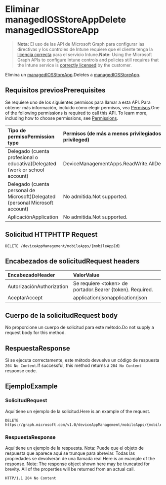 # <a name="delete-managediosstoreapp"></a><span data-ttu-id="ba566-101">Eliminar managedIOSStoreApp</span><span class="sxs-lookup"><span data-stu-id="ba566-101">Delete managedIOSStoreApp</span></span>

> <span data-ttu-id="ba566-102">**Nota:** El uso de las API de Microsoft Graph para configurar las directivas y los controles de Intune requiere que el cliente tenga la [licencia correcta](https://go.microsoft.com/fwlink/?linkid=839381) para el servicio Intune.</span><span class="sxs-lookup"><span data-stu-id="ba566-102">**Note:** Using the Microsoft Graph APIs to configure Intune controls and policies still requires that the Intune service is [correctly licensed](https://go.microsoft.com/fwlink/?linkid=839381) by the customer.</span></span>

<span data-ttu-id="ba566-103">Elimina un [managedIOSStoreApp](../resources/intune_apps_managediosstoreapp.md).</span><span class="sxs-lookup"><span data-stu-id="ba566-103">Deletes a [managedIOSStoreApp](../resources/intune_apps_managediosstoreapp.md).</span></span>
## <a name="prerequisites"></a><span data-ttu-id="ba566-104">Requisitos previos</span><span class="sxs-lookup"><span data-stu-id="ba566-104">Prerequisites</span></span>
<span data-ttu-id="ba566-p101">Se requiere uno de los siguientes permisos para llamar a esta API. Para obtener más información, incluido cómo elegir permisos, vea [Permisos](../../../concepts/permissions_reference.md).</span><span class="sxs-lookup"><span data-stu-id="ba566-p101">One of the following permissions is required to call this API. To learn more, including how to choose permissions, see [Permissions](../../../concepts/permissions_reference.md).</span></span>

|<span data-ttu-id="ba566-107">Tipo de permiso</span><span class="sxs-lookup"><span data-stu-id="ba566-107">Permission type</span></span>|<span data-ttu-id="ba566-108">Permisos (de más a menos privilegiados)</span><span class="sxs-lookup"><span data-stu-id="ba566-108">Permissions (from least to most privileged)</span></span>|
|:---|:---|
|<span data-ttu-id="ba566-109">Delegado (cuenta profesional o educativa)</span><span class="sxs-lookup"><span data-stu-id="ba566-109">Delegated (work or school account)</span></span>|<span data-ttu-id="ba566-110">DeviceManagementApps.ReadWrite.All</span><span class="sxs-lookup"><span data-stu-id="ba566-110">DeviceManagementApps.ReadWrite.All</span></span>|
|<span data-ttu-id="ba566-111">Delegado (cuenta personal de Microsoft)</span><span class="sxs-lookup"><span data-stu-id="ba566-111">Delegated (personal Microsoft account)</span></span>|<span data-ttu-id="ba566-112">No admitida.</span><span class="sxs-lookup"><span data-stu-id="ba566-112">Not supported.</span></span>|
|<span data-ttu-id="ba566-113">Aplicación</span><span class="sxs-lookup"><span data-stu-id="ba566-113">Application</span></span>|<span data-ttu-id="ba566-114">No admitida.</span><span class="sxs-lookup"><span data-stu-id="ba566-114">Not supported.</span></span>|

## <a name="http-request"></a><span data-ttu-id="ba566-115">Solicitud HTTP</span><span class="sxs-lookup"><span data-stu-id="ba566-115">HTTP Request</span></span>
<!-- {
  "blockType": "ignored"
}
-->
``` http
DELETE /deviceAppManagement/mobileApps/{mobileAppId}
```

## <a name="request-headers"></a><span data-ttu-id="ba566-116">Encabezados de solicitud</span><span class="sxs-lookup"><span data-stu-id="ba566-116">Request headers</span></span>
|<span data-ttu-id="ba566-117">Encabezado</span><span class="sxs-lookup"><span data-stu-id="ba566-117">Header</span></span>|<span data-ttu-id="ba566-118">Valor</span><span class="sxs-lookup"><span data-stu-id="ba566-118">Value</span></span>|
|:---|:---|
|<span data-ttu-id="ba566-119">Autorización</span><span class="sxs-lookup"><span data-stu-id="ba566-119">Authorization</span></span>|<span data-ttu-id="ba566-120">Se requiere &lt;token&gt; de portador.</span><span class="sxs-lookup"><span data-stu-id="ba566-120">Bearer {token}. Required.</span></span>|
|<span data-ttu-id="ba566-121">Aceptar</span><span class="sxs-lookup"><span data-stu-id="ba566-121">Accept</span></span>|<span data-ttu-id="ba566-122">application/json</span><span class="sxs-lookup"><span data-stu-id="ba566-122">application/json</span></span>|

## <a name="request-body"></a><span data-ttu-id="ba566-123">Cuerpo de la solicitud</span><span class="sxs-lookup"><span data-stu-id="ba566-123">Request body</span></span>
<span data-ttu-id="ba566-124">No proporcione un cuerpo de solicitud para este método.</span><span class="sxs-lookup"><span data-stu-id="ba566-124">Do not supply a request body for this method.</span></span>

## <a name="response"></a><span data-ttu-id="ba566-125">Respuesta</span><span class="sxs-lookup"><span data-stu-id="ba566-125">Response</span></span>
<span data-ttu-id="ba566-126">Si se ejecuta correctamente, este método devuelve un código de respuesta `204 No Content`.</span><span class="sxs-lookup"><span data-stu-id="ba566-126">If successful, this method returns a `204 No Content` response code.</span></span>

## <a name="example"></a><span data-ttu-id="ba566-127">Ejemplo</span><span class="sxs-lookup"><span data-stu-id="ba566-127">Example</span></span>
### <a name="request"></a><span data-ttu-id="ba566-128">Solicitud</span><span class="sxs-lookup"><span data-stu-id="ba566-128">Request</span></span>
<span data-ttu-id="ba566-129">Aquí tiene un ejemplo de la solicitud.</span><span class="sxs-lookup"><span data-stu-id="ba566-129">Here is an example of the request.</span></span>
``` http
DELETE https://graph.microsoft.com/v1.0/deviceAppManagement/mobileApps/{mobileAppId}
```

### <a name="response"></a><span data-ttu-id="ba566-130">Respuesta</span><span class="sxs-lookup"><span data-stu-id="ba566-130">Response</span></span>
<span data-ttu-id="ba566-p102">Aquí tiene un ejemplo de la respuesta. Nota: Puede que el objeto de respuesta que aparece aquí se trunque para abreviar. Todas las propiedades se devolverán de una llamada real.</span><span class="sxs-lookup"><span data-stu-id="ba566-p102">Here is an example of the response. Note: The response object shown here may be truncated for brevity. All of the properties will be returned from an actual call.</span></span>
``` http
HTTP/1.1 204 No Content
```



